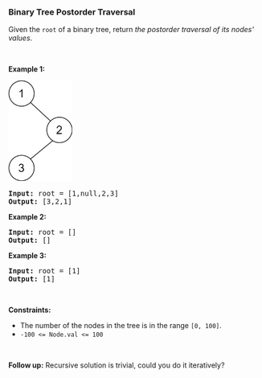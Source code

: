
<h3>Binary Tree Postorder Traversal</h3>
<div><p>Given the <code>root</code> of a binary tree, return <em>the postorder traversal of its nodes' values</em>.</p>
<p> </p>
<p><strong>Example 1:</strong></p>
<img alt="" src="assets/252c2ea6fd96448faf903167f575d9b1.jpg" style="width: 127px; height: 200px;"/>
<pre><strong>Input:</strong> root = [1,null,2,3]
<strong>Output:</strong> [3,2,1]
</pre>
<p><strong>Example 2:</strong></p>
<pre><strong>Input:</strong> root = []
<strong>Output:</strong> []
</pre>
<p><strong>Example 3:</strong></p>
<pre><strong>Input:</strong> root = [1]
<strong>Output:</strong> [1]
</pre>
<p> </p>
<p><strong>Constraints:</strong></p>
<ul>
<li>The number of the nodes in the tree is in the range <code>[0, 100]</code>.</li>
<li><code>-100 &lt;= Node.val &lt;= 100</code></li>
</ul>
<p> </p>
<strong>Follow up:</strong> Recursive solution is trivial, could you do it iteratively?</div>
